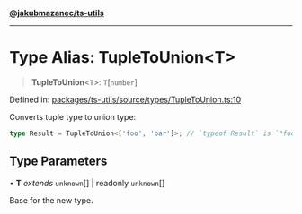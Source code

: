 [**@jakubmazanec/ts-utils**](../README.md)

---

# Type Alias: TupleToUnion\<T\>

> **TupleToUnion**\<`T`\>: `T`\[`number`\]

Defined in:
[packages/ts-utils/source/types/TupleToUnion.ts:10](https://github.com/jakubmazanec/tools/blob/40ba1fb8bbde716fbe797d7886fffe14521e098a/packages/ts-utils/source/types/TupleToUnion.ts#L10)

Converts tuple type to union type:

```TypeScript
type Result = TupleToUnion<['foo', 'bar']>; // `typeof Result` is `"foo" | "bar"`
```

## Type Parameters

• **T** _extends_ `unknown`[] \| readonly `unknown`[]

Base for the new type.
